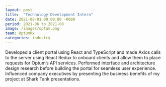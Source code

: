 ```yaml
---
layout: post
title:  "Technology Development Intern"
date: 2021-08-01 00:00:00 -0000
period: 2021-06 to 2021-08
image: /images/optum.png
team: OptumRx
categories: industry
---
```

Developed a client portal using React and TypeScript and made Axios calls to the server using React Redux to onboard clients and allow them to place requests for Optum’s API services. Performed interface and architecture design research before building the portal for seamless user experience. Influenced company executives by presenting the business benefits of my project at Shark Tank presentations.